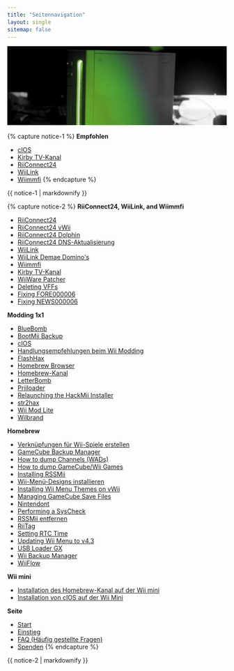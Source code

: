 ```yaml
---
title: "Seitennavigation"
layout: single
sitemap: false
---
```


![WiiTutorials](/images/WiiTutorials.jpg)

{% capture notice-1 %}
**Empfohlen**

- [cIOS](cios)
- [Kirby TV-Kanal](kirby-tv)
- [RiiConnect24](riiconnect24)
- [WiiLink](wiilink)
- [Wiimmfi](wiimmfi)
{% endcapture %}
<div class="notice--info">{{ notice-1 | markdownify }}</div>

{% capture notice-2 %}
**RiiConnect24, WiiLink, and Wiimmfi**

- [RiiConnect24](riiconnect24)
- [RiiConnect24 vWii](riiconnect24-vwii)
- [RiiConnect24 Dolphin](riiconnect24-dolphin)
- [RiiConnect24 DNS-Aktualisierung](riiconnect24-dns-update)
- [WiiLink](wiilink)
- [WiiLink Demae Domino's](wiilink-demae-dominos)
- [Wiimmfi](wiimmfi)
- [Kirby TV-Kanal](kirby-tv)
- [WiiWare Patcher](wiiwarepatcher)
- [Deleting VFFs](deleting-vffs)
- [Fixing FORE000006](riiconnect24-batteryfix)
- [Fixing NEWS000006](news000006)

**Modding 1x1**

- [BlueBomb](bluebomb)
- [BootMii Backup](bootmii)
- [cIOS](cios)
- [Handlungsempfehlungen beim Wii Modding](dosanddonts)
- [FlashHax](flashhax)
- [Homebrew Browser](hbb)
- [Homebrew-Kanal](hbc)
- [LetterBomb](letterbomb)
- [Priiloader](priiloader)
- [Relaunching the HackMii Installer](hackmii)
- [str2hax](str2hax)
- [Wii Mod Lite](wiimodlite)
- [Wilbrand](wilbrand)

**Homebrew**

- [Verknüpfungen für Wii-Spiele erstellen](wiigsc)
- [GameCube Backup Manager](gcbackupmanager)
- [How to dump Channels (WADs)](dump-wads)
- [How to dump GameCube/Wii Games](dump-games)
- [Installing RSSMii](rssmii)
- [Wii-Menü-Designs installieren](themes)
- [Installing Wii Menu Themes on vWii](themes-vwii)
- [Managing GameCube Save Files](gcsaves)
- [Nintendont](nintendont)
- [Performing a SysCheck](syscheck)
- [RSSMii entfernen](rssmii-remove)
- [RiiTag](riitag)
- [Setting RTC Time](rtc)
- [Updating Wii Menu to v4.3](update)
- [USB Loader GX](usbloadergx)
- [Wii Backup Manager](wiibackupmanager)
- [WiiFlow](wiiflow)

**Wii mini**

- [Installation des Homebrew-Kanal auf der Wii mini](hbc-mini)
- [Installation von cIOS auf der Wii Mini](cios-mini)

**Seite**

- [Start](/)
- [Einstieg](get-started)
- [FAQ (Häufig gestellte Fragen)](faq)
- [Spenden](donations)
{% endcapture %}
<div class="notice--primary">{{ notice-2 | markdownify }}</div>

